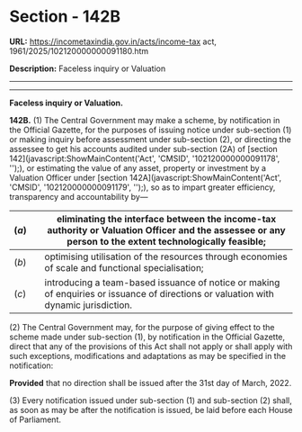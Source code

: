 # Section - 142B

**URL:** https://incometaxindia.gov.in/acts/income-tax act, 1961/2025/102120000000091180.htm

**Description:** Faceless inquiry or Valuation

---

****

**Faceless inquiry or Valuation.**

**142B.** (1) The Central Government may make a scheme, by notification in the Official Gazette, for the purposes of issuing notice under sub-section (1) or making inquiry before assessment under sub-section (2), or directing the assessee to get his accounts audited under sub-section (2A) of [section 142](javascript:ShowMainContent\('Act', 'CMSID', '102120000000091178', ''\);), or estimating the value of any asset, property or investment by a Valuation Officer under [section 142A](javascript:ShowMainContent\('Act', 'CMSID', '102120000000091179', ''\);), so as to impart greater efficiency, transparency and accountability by—

(_a_)|  |  eliminating the interface between the income-tax authority or Valuation Officer and the assessee or any person to the extent technologically feasible;  
---|---|---  
(_b_)|  |  optimising utilisation of the resources through economies of scale and functional specialisation;  
(_c_)|  |  introducing a team-based issuance of notice or making of enquiries or issuance of directions or valuation with dynamic jurisdiction.  
  
(2) The Central Government may, for the purpose of giving effect to the scheme made under sub-section (1), by notification in the Official Gazette, direct that any of the provisions of this Act shall not apply or shall apply with such exceptions, modifications and adaptations as may be specified in the notification:

**Provided** that no direction shall be issued after the 31st day of March, 2022.

(3) Every notification issued under sub-section (1) and sub-section (2) shall, as soon as may be after the notification is issued, be laid before each House of Parliament.